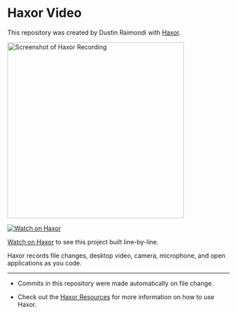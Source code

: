 # Haxor Video

This repository was created by Dustin Raimondi with [Haxor](https://app.haxor.sh/replay/138616b9-c15b-4cef-9938-50dfe6d83d51).

<a href="https://app.haxor.sh/replay/138616b9-c15b-4cef-9938-50dfe6d83d51"><img src="https://app.haxor.sh/replay/138616b9-c15b-4cef-9938-50dfe6d83d51/screenshot" alt="Screenshot of Haxor Recording" width="400" /></a> 

<a href="https://app.haxor.sh/replay/138616b9-c15b-4cef-9938-50dfe6d83d51"><img src="https://app.haxor.sh/images/watch-on-haxor.png" alt="Watch on Haxor" /></a> 

[Watch on Haxor](https://app.haxor.sh/replay/138616b9-c15b-4cef-9938-50dfe6d83d51) to see this project built line-by-line.

Haxor records file changes, desktop video, camera, microphone, and open applications as you code.


---
* Commits in this repository were made automatically on file change.

* Check out the [Haxor Resources](https://app.haxor.sh) for more information on how to use Haxor.